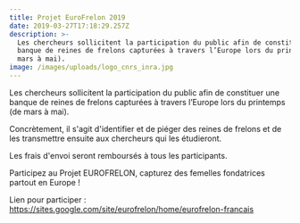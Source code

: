 ```yaml
---
title: Projet EuroFrelon 2019
date: 2019-03-27T17:18:29.257Z
description: >-
  Les chercheurs sollicitent la participation du public afin de constituer une
  banque de reines de frelons capturées à travers l’Europe lors du printemps (de
  mars à mai).
image: /images/uploads/logo_cnrs_inra.jpg
---
```

Les chercheurs sollicitent la participation du public afin de constituer une banque de reines de frelons capturées à travers l’Europe lors du printemps (de mars à mai).

Concrètement, il s'agit d'identifier et de piéger des reines de frelons et de les transmettre ensuite aux chercheurs qui les étudieront.

Les frais d'envoi seront remboursés à tous les participants.

Participez au Projet EUROFRELON, capturez des femelles fondatrices partout en Europe !

Lien pour participer : <https://sites.google.com/site/eurofrelon/home/eurofrelon-francais>
